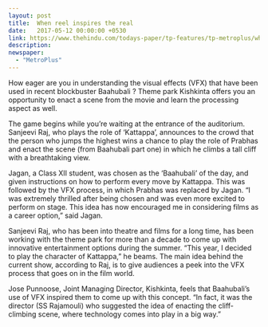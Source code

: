 ```yaml
---
layout: post
title:  When reel inspires the real
date:   2017-05-12 00:00:00 +0530
link: https://www.thehindu.com/todays-paper/tp-features/tp-metroplus/when-reel-inspires-the-real/article18432245.ece
description: 
newspaper: 
  - "MetroPlus"
---
```


How eager are you in understanding the visual effects (VFX) that have been used in recent blockbuster Baahubali ? Theme park Kishkinta offers you an opportunity to enact a scene from the movie and learn the processing aspect as well.

The game begins while you’re waiting at the entrance of the auditorium. Sanjeevi Raj, who plays the role of ‘Kattappa’, announces to the crowd that the person who jumps the highest wins a chance to play the role of Prabhas and enact the scene (from Baahubali part one) in which he climbs a tall cliff with a breathtaking view.

Jagan, a Class XII student, was chosen as the ‘Baahubali’ of the day, and given instructions on how to perform every move by Kattappa. This was followed by the VFX process, in which Prabhas was replaced by Jagan. “I was extremely thrilled after being chosen and was even more excited to perform on stage. This idea has now encouraged me in considering films as a career option,” said Jagan.

Sanjeevi Raj, who has been into theatre and films for a long time, has been working with the theme park for more than a decade to come up with innovative entertainment options during the summer. “This year, I decided to play the character of Kattappa,” he beams. The main idea behind the current show, according to Raj, is to give audiences a peek into the VFX process that goes on in the film world.

Jose Punnoose, Joint Managing Director, Kishkinta, feels that Baahubali’s use of VFX inspired them to come up with this concept. “In fact, it was the director (SS Rajamouli) who suggested the idea of enacting the cliff-climbing scene, where technology comes into play in a big way.”
